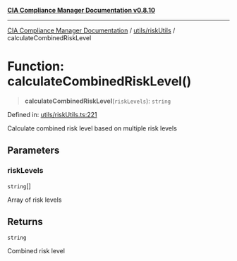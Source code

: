 [**CIA Compliance Manager Documentation v0.8.10**](../../../README.md)

***

[CIA Compliance Manager Documentation](../../../modules.md) / [utils/riskUtils](../README.md) / calculateCombinedRiskLevel

# Function: calculateCombinedRiskLevel()

> **calculateCombinedRiskLevel**(`riskLevels`): `string`

Defined in: [utils/riskUtils.ts:221](https://github.com/Hack23/cia-compliance-manager/blob/680c1f0618a64f5e2a4571e2b2ee23d6baf8dc9d/src/utils/riskUtils.ts#L221)

Calculate combined risk level based on multiple risk levels

## Parameters

### riskLevels

`string`[]

Array of risk levels

## Returns

`string`

Combined risk level
